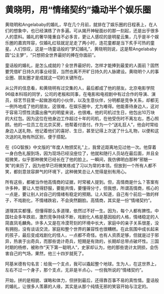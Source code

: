 # 黄晓明，用“情绪契约”撬动半个娱乐圈

黄晓明和Angelababy的婚礼，早在几个月前，就排在了娱乐圈的日程表上，在人们的想象中，也已经演练了许多遍。可从揭开神秘面纱的那一刻起，还是出乎很多人的意料。婚礼的奢华隆重自不必多言，更让人感叹的是明星云集，几乎是半个娱乐圈的嘉宾阵容，仅婚礼红毯就足足走了两小时，连花童都是当下炙手可热的童星。人们惊叹，这是一场童话般的“梦幻婚礼”，黄晓明则说，这是帮Angelababy圆“公主梦”，“只想把全世界最好的捧在你面前”。 

童话般的婚礼，是怎么成就的？全世界最好的，怎样才能捧到最爱的人面前？固然要凭借旷日持久的事业经营，当然也离不开旷日持久的人脉建设。黄晓明个人的事业圈、朋友圈才是成就这一切的关键所在。 

从公开的信息看，和黄晓明有过交集的人，最后都成了他的朋友。北京电影学院96级本科班的同学，公司的老板和同事，在电影和电视剧中有过合作的导演、演员，综艺节目里一起做游戏的小伙伴，以及生意伙伴，分明都是竞争关系，却都无一例外地成了他的朋友。这很难，在娱乐圈中，尤为难得。他能善待身边人，这对于容易习惯性流露出傲气的明星来说，也很难。他的司机过生日，他包出10万块的大红包。因为这位在他身边工作超过十年的司机，在他受伤时不离左右，悉心照顾。他的一位员工在北京买房，他帮着付首付。作为一个“送礼狂人”，他会时常给身边人送礼物，他记着他们的喜好、生日，甚至记得上次送了什么礼物，以便和这次送的礼物有所区别，便于搭配。 

在《GQ智族》中文版的“年度人物颁奖礼”上，我曾近距离地见过他一次。他穿着一身白色礼服到场，因为现场已经没座位了，他就和随行人员站在最后面，并且全程微笑，似乎那种微笑已经长在了他的脸上。一瞬间，我仿佛明白那种“邪魅一笑”的来历了，因为他早已将微笑练成了习以为常的本领。但放到一个所有人都不笑，都刻意敛容屏气的环境下，这种微笑总让人觉得是别有用心。 

所有这些，都被当作他高情商的证据，时常被人提到。但，高情商是什么？答案有许多种，要让人觉得舒服，要能共情，要懂得分寸，但我想，所谓高情商，核心的一点是，要让别人对自己的情绪有稳定的预期。让人知道，自己有个前后一致的样子，不戏剧化，不情绪跌宕，不会突然翻脸。高情商，其实是一份“情绪契约”。 

道理其实都懂，但懂得那么多道理，依然过不好一生。因为，每个人都有脾性。中国社会多年跌宕，激烈竞争持续不断，戏剧化人格是基因般的人格，情绪稳定的人简直凤毛麟角。许多人又是在冷漠苛刻的环境中长大，家庭中的亲子关系很差，没有拥抱，没有谈话交流，家庭和整个世界的兼容性也很糟糕。在此氛围中成长起来的孩子，最后变成戏剧化的怪人，一点都不奇怪。也有人资质足够，但就是过于邪异，热衷于出奇兵，而那些诡计奇兵，短期是有效的，长期却总带点破坏性。三国时期的杨修，被称作“天下第一聪明人”，史家却认为，他的那些诡计太阴损，会伤害自己的气场，果然，他三十四岁就死了。 

阿基米德有句名言：给我一个支点，我可以撬起整个地球。生为人，在这世界上，左右不过一个身子，那个支点，无非是半点心，一份我所说的“情绪契约”。 

开始，拼的是相貌、谋略和体力，但拼到最后，还得靠百事不易的真性情。童话般的婚礼，让很多人羡慕的人缘，其实是从那个纯情无邪的笑容开始与注定的。